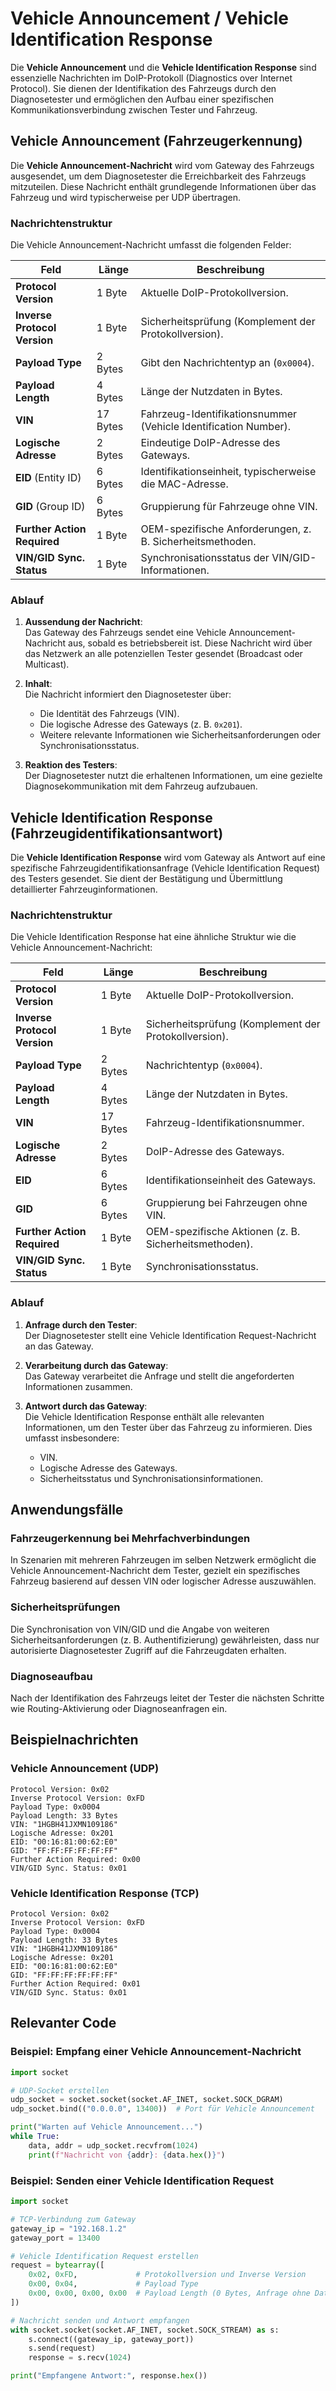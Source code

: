 # Vehicle Announcement / Vehicle Identification Response

Die **Vehicle Announcement** und die **Vehicle Identification Response** sind essenzielle Nachrichten im DoIP-Protokoll (Diagnostics over Internet Protocol). Sie dienen der Identifikation des Fahrzeugs durch den Diagnosetester und ermöglichen den Aufbau einer spezifischen Kommunikationsverbindung zwischen Tester und Fahrzeug.

## Vehicle Announcement (Fahrzeugerkennung)

Die **Vehicle Announcement-Nachricht** wird vom Gateway des Fahrzeugs ausgesendet, um dem Diagnosetester die Erreichbarkeit des Fahrzeugs mitzuteilen. Diese Nachricht enthält grundlegende Informationen über das Fahrzeug und wird typischerweise per UDP übertragen.

### Nachrichtenstruktur
Die Vehicle Announcement-Nachricht umfasst die folgenden Felder:

| Feld                       | Länge       | Beschreibung                                                   |
|----------------------------|-------------|----------------------------------------------------------------|
| **Protocol Version**       | 1 Byte      | Aktuelle DoIP-Protokollversion.                                |
| **Inverse Protocol Version** | 1 Byte    | Sicherheitsprüfung (Komplement der Protokollversion).          |
| **Payload Type**           | 2 Bytes     | Gibt den Nachrichtentyp an (`0x0004`).                         |
| **Payload Length**         | 4 Bytes     | Länge der Nutzdaten in Bytes.                                  |
| **VIN**                    | 17 Bytes    | Fahrzeug-Identifikationsnummer (Vehicle Identification Number). |
| **Logische Adresse**       | 2 Bytes     | Eindeutige DoIP-Adresse des Gateways.                          |
| **EID** (Entity ID)        | 6 Bytes     | Identifikationseinheit, typischerweise die MAC-Adresse.        |
| **GID** (Group ID)         | 6 Bytes     | Gruppierung für Fahrzeuge ohne VIN.                           |
| **Further Action Required** | 1 Byte     | OEM-spezifische Anforderungen, z. B. Sicherheitsmethoden.      |
| **VIN/GID Sync. Status**   | 1 Byte      | Synchronisationsstatus der VIN/GID-Informationen.              |


### Ablauf
1. **Aussendung der Nachricht**:  
   Das Gateway des Fahrzeugs sendet eine Vehicle Announcement-Nachricht aus, sobald es betriebsbereit ist. Diese Nachricht wird über das Netzwerk an alle potenziellen Tester gesendet (Broadcast oder Multicast).

2. **Inhalt**:  
   Die Nachricht informiert den Diagnosetester über:
   - Die Identität des Fahrzeugs (VIN).
   - Die logische Adresse des Gateways (z. B. `0x201`).
   - Weitere relevante Informationen wie Sicherheitsanforderungen oder Synchronisationsstatus.

3. **Reaktion des Testers**:  
   Der Diagnosetester nutzt die erhaltenen Informationen, um eine gezielte Diagnosekommunikation mit dem Fahrzeug aufzubauen.

## Vehicle Identification Response (Fahrzeugidentifikationsantwort)

Die **Vehicle Identification Response** wird vom Gateway als Antwort auf eine spezifische Fahrzeugidentifikationsanfrage (Vehicle Identification Request) des Testers gesendet. Sie dient der Bestätigung und Übermittlung detaillierter Fahrzeuginformationen.

### Nachrichtenstruktur
Die Vehicle Identification Response hat eine ähnliche Struktur wie die Vehicle Announcement-Nachricht:

| Feld                       | Länge       | Beschreibung                                                   |
|----------------------------|-------------|----------------------------------------------------------------|
| **Protocol Version**       | 1 Byte      | Aktuelle DoIP-Protokollversion.                                |
| **Inverse Protocol Version** | 1 Byte    | Sicherheitsprüfung (Komplement der Protokollversion).          |
| **Payload Type**           | 2 Bytes     | Nachrichtentyp (`0x0004`).                                     |
| **Payload Length**         | 4 Bytes     | Länge der Nutzdaten in Bytes.                                  |
| **VIN**                    | 17 Bytes    | Fahrzeug-Identifikationsnummer.                                |
| **Logische Adresse**       | 2 Bytes     | DoIP-Adresse des Gateways.                                     |
| **EID**                    | 6 Bytes     | Identifikationseinheit des Gateways.                           |
| **GID**                    | 6 Bytes     | Gruppierung bei Fahrzeugen ohne VIN.                           |
| **Further Action Required** | 1 Byte     | OEM-spezifische Aktionen (z. B. Sicherheitsmethoden).          |
| **VIN/GID Sync. Status**   | 1 Byte      | Synchronisationsstatus.                                        |


### Ablauf
1. **Anfrage durch den Tester**:  
   Der Diagnosetester stellt eine Vehicle Identification Request-Nachricht an das Gateway.

2. **Verarbeitung durch das Gateway**:  
   Das Gateway verarbeitet die Anfrage und stellt die angeforderten Informationen zusammen.

3. **Antwort durch das Gateway**:  
   Die Vehicle Identification Response enthält alle relevanten Informationen, um den Tester über das Fahrzeug zu informieren. Dies umfasst insbesondere:
   - VIN.
   - Logische Adresse des Gateways.
   - Sicherheitsstatus und Synchronisationsinformationen.

## Anwendungsfälle

### Fahrzeugerkennung bei Mehrfachverbindungen
In Szenarien mit mehreren Fahrzeugen im selben Netzwerk ermöglicht die Vehicle Announcement-Nachricht dem Tester, gezielt ein spezifisches Fahrzeug basierend auf dessen VIN oder logischer Adresse auszuwählen.

### Sicherheitsprüfungen
Die Synchronisation von VIN/GID und die Angabe von weiteren Sicherheitsanforderungen (z. B. Authentifizierung) gewährleisten, dass nur autorisierte Diagnosetester Zugriff auf die Fahrzeugdaten erhalten.

### Diagnoseaufbau
Nach der Identifikation des Fahrzeugs leitet der Tester die nächsten Schritte wie Routing-Aktivierung oder Diagnoseanfragen ein.

## Beispielnachrichten

### Vehicle Announcement (UDP)
```plaintext
Protocol Version: 0x02
Inverse Protocol Version: 0xFD
Payload Type: 0x0004
Payload Length: 33 Bytes
VIN: "1HGBH41JXMN109186"
Logische Adresse: 0x201
EID: "00:16:81:00:62:E0"
GID: "FF:FF:FF:FF:FF:FF"
Further Action Required: 0x00
VIN/GID Sync. Status: 0x01
```

### Vehicle Identification Response (TCP)
```plaintext
Protocol Version: 0x02
Inverse Protocol Version: 0xFD
Payload Type: 0x0004
Payload Length: 33 Bytes
VIN: "1HGBH41JXMN109186"
Logische Adresse: 0x201
EID: "00:16:81:00:62:E0"
GID: "FF:FF:FF:FF:FF:FF"
Further Action Required: 0x01
VIN/GID Sync. Status: 0x01
```

## Relevanter Code

### Beispiel: Empfang einer Vehicle Announcement-Nachricht
```python
import socket

# UDP-Socket erstellen
udp_socket = socket.socket(socket.AF_INET, socket.SOCK_DGRAM)
udp_socket.bind(("0.0.0.0", 13400))  # Port für Vehicle Announcement

print("Warten auf Vehicle Announcement...")
while True:
    data, addr = udp_socket.recvfrom(1024)
    print(f"Nachricht von {addr}: {data.hex()}")
```

### Beispiel: Senden einer Vehicle Identification Request
```python
import socket

# TCP-Verbindung zum Gateway
gateway_ip = "192.168.1.2"
gateway_port = 13400

# Vehicle Identification Request erstellen
request = bytearray([
    0x02, 0xFD,             # Protokollversion und Inverse Version
    0x00, 0x04,             # Payload Type
    0x00, 0x00, 0x00, 0x00  # Payload Length (0 Bytes, Anfrage ohne Daten)
])

# Nachricht senden und Antwort empfangen
with socket.socket(socket.AF_INET, socket.SOCK_STREAM) as s:
    s.connect((gateway_ip, gateway_port))
    s.send(request)
    response = s.recv(1024)

print("Empfangene Antwort:", response.hex())
```